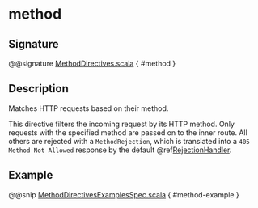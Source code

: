 # method

## Signature

@@signature [MethodDirectives.scala]($akka-http$/akka-http/src/main/scala/akka/http/scaladsl/server/directives/MethodDirectives.scala) { #method }

## Description

Matches HTTP requests based on their method.

This directive filters the incoming request by its HTTP method. Only requests with
the specified method are passed on to the inner route. All others are rejected with a
`MethodRejection`, which is translated into a `405 Method Not Allowed` response
by the default @ref[RejectionHandler](../../rejections.md#the-rejectionhandler).

## Example

@@snip [MethodDirectivesExamplesSpec.scala]($test$/scala/docs/http/scaladsl/server/directives/MethodDirectivesExamplesSpec.scala) { #method-example }